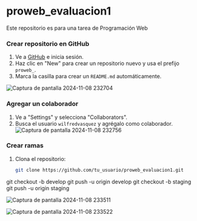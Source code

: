 # proweb_evaluacion1
Este repositorio es para una tarea de Programación Web

### Crear repositorio en GitHub
1. Ve a [GitHub](https://github.com/) e inicia sesión.
2. Haz clic en "New" para crear un repositorio nuevo y usa el prefijo `proweb_`.
3. Marca la casilla para crear un `README.md` automáticamente.

![Captura de pantalla 2024-11-08 232704](https://github.com/user-attachments/assets/13ba89f0-5f57-4e89-a1c0-d489abb0fd0c)


### Agregar un colaborador
1. Ve a "Settings" y selecciona "Collaborators".
2. Busca el usuario `wilfredvasquez` y agrégalo como colaborador.
![Captura de pantalla 2024-11-08 232756](https://github.com/user-attachments/assets/5e9b65e5-aa55-4104-b2dd-5fc8f48c5b28)

### Crear ramas
1. Clona el repositorio:
   ```bash
   git clone https://github.com/tu_usuario/proweb_evaluacion1.git
  git checkout -b develop
  git push -u origin develop
  git checkout -b staging
  git push -u origin staging

  ![Captura de pantalla 2024-11-08 233511](https://github.com/user-attachments/assets/da474e4f-dc3d-40cb-8b4f-edfa52d3f42b)

![Captura de pantalla 2024-11-08 233522](https://github.com/user-attachments/assets/ba5aff5d-4bc5-49e9-901d-dde2ad64d0d2)


